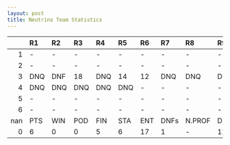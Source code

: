 ```yaml
---
layout: post 
title: Neutrino Team Statistics
--- 
```


|     | R1   | R2   | R3   | R4   | R5   | R6   | R7   | R8     | R9   | R10   | R11   | R12   | Points   | Pos   |
|----:|:-----|:-----|:-----|:-----|:-----|:-----|:-----|:-------|:-----|:------|:------|:------|:---------|:------|
|   1 | -    | -    | -    | -    | -    | -    | -    | -      | -    | -     | -     | -     | nan      | nan   |
|   2 | -    | -    | -    | -    | -    | -    | -    | -      | -    | -     | -     | -     | nan      | nan   |
|   3 | DNQ  | DNF  | 18   | DNQ  | 14   | 12   | DNQ  | DNQ    | DNQ  | 6     | DNQ   | 14    | 6.0      | nan   |
|   4 | DNQ  | DNQ  | DNQ  | DNQ  | DNQ  | -    | -    | -      | -    | -     | -     | -     | 0.0      | 14.0  |
|   5 | -    | -    | -    | -    | -    | -    | -    | -      | -    | -     | -     | -     | nan      | 21.0  |
|   6 | -    | -    | -    | -    | -    | -    | -    | -      | -    | -     | -     | -     | nan      | nan   |
| nan | PTS  | WIN  | POD  | FIN  | STA  | ENT  | DNFs | N.PROF | DNQ  | %FIN  | PPR   | BST   | CHA      | RNK   |
|   0 | 6    | 0    | 0    | 5    | 6    | 17   | 1    | -      | 11   | 83.3  | 0.35  | 6     | 0.0      | 28    |